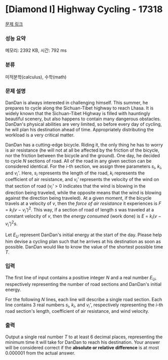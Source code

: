 # [Diamond I] Highway Cycling - 17318 

[문제 링크](https://www.acmicpc.net/problem/17318) 

### 성능 요약

메모리: 2392 KB, 시간: 792 ms

### 분류

미적분학(calculus), 수학(math)

### 문제 설명

<p>DanDan is always interested in challenging himself. This summer, he prepares to cycle along the Sichuan-Tibet highway to reach Lhasa. It is widely known that the Sichuan-Tibet Highway is filled with hauntingly beautiful scenery, but also happens to contain many dangerous obstacles. DanDan's physical abilities are very limited, so before every day of cycling, he will plan his destination ahead of time. Appropriately distributing the workload is a very critical matter.</p>

<p>DanDan has a cutting-edge bicycle. Riding it, the only thing he has to worry is air resistance (he will not at all be affected by the friction of the bicycle, nor the friction between the bicycle and the ground). One day, he decided to cycle <var>N</var> sections of road. All of the road in any given section can be considered identical. For the <var>i</var>-th section, we assign three parameters <var>s<sub>i</sub></var>, <var>k<sub>i</sub></var>, and <var>v<sub>i</sub>'</var>. Here, <var>s<sub>i</sub></var> represents the length of the road, <var>k<sub>i</sub></var> represents the coefficient of air resistance, and <var>v<sub>i</sub>'</var> represents the velocity of the wind on that section of road (<var>v<sub>i</sub>'</var> > 0 indicates that the wind is blowing in the direction being traveled, while the opposite means that the wind is blowing against the direction being traveled). At a given moment, if the bicycle travels at a velocity of <var>v</var>, then the <i>force of air resistance</i> it experiences is <var>F</var> = <var>k<sub>i</sub></var>(<var>v</var> − <var>v<sub>i</sub>'</var>)<sup>2</sup>. This way, if a section of road of length <var>s</var> was traveled at a constant velocity of <var>v</var>, then the <i>energy consumed</i> (work done) is <var>E</var> = <var>k<sub>i</sub></var>(<var>v</var> − <var>v<sub>i</sub>'</var>)<sup>2</sup><var>s</var>.</p>

<p>Let <var>E<sub>U</sub></var> represent DanDan's initial energy at the start of the day. Please help him devise a cycling plan such that he arrives at his destination as soon as possible. DanDan would like to know the value of the shortest possible time <var>T</var>.</p>

### 입력 

 <p>The first line of input contains a positive integer <var>N</var> and a real number <var>E<sub>U</sub></var>, respectively representing the number of road sections and DanDan's initial energy.</p>

<p>For the following <var>N</var> lines, each line will describe a single road section. Each line contains 3 real numbers <var>s<sub>i</sub></var>, <var>k<sub>i</sub></var>, and <var>v<sub>i</sub>'</var>, respectively representing the <var>i</var>-th road section's length, coefficient of air resistance, and wind velocity.</p>

### 출력 

 <p>Output a single real number <var>T</var> to at least 6 decimal places, representing the minimum time it will take for DanDan to reach his destination. Your answer will be considered correct if the <strong>absolute or relative difference</strong> is at most 0.000001 from the actual answer.</p>


